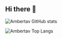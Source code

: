 ## Hi there 👋

<!--
**ambertav/ambertav** is a ✨ _special_ ✨ repository because its `README.md` (this file) appears on your GitHub profile.

Here are some ideas to get you started:

- 🔭 I’m currently working on ...
- 🌱 I’m currently learning ...
- 👯 I’m looking to collaborate on ...
- 🤔 I’m looking for help with ...
- 💬 Ask me about ...
- 📫 How to reach me: ...
- 😄 Pronouns: ...
- ⚡ Fun fact: ...
-->

![Ambertav GitHub stats](https://github-readme-stats-ambertavs-projects.vercel.app/api?username=ambertav&custom_title=Amber%20Taveras'%20GitHub%20Stats&theme=shadow_red)


![Ambertav Top Langs](https://github-readme-stats-ambertavs-projects.vercel.app/api/top-langs/?username=ambertav&hide=ejs,html,css,mako,procfile,scss&theme=shadow_red)
